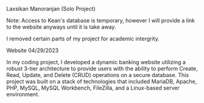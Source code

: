 Laxsikan Manoranjan (Solo Project)

Note: Access to Kean's database is temporary, however I will provide a link to the website anyways until it is take away.

I removed certain parts of my project for academic intergrity.

Website 04/29/2023

In my coding project, I developed a dynamic banking website utilizing a robust 3-tier architecture to provide users with the ability to perform Create, Read, Update, and Delete (CRUD) operations on a secure database. This project was built on a stack of technologies that included MariaDB, Apache, PHP, MySQL, MySQL Workbench, FileZilla, and a Linux-based server environment.

